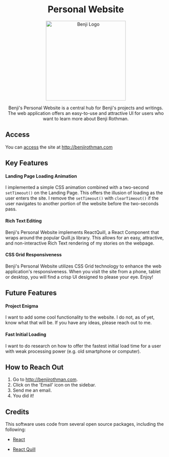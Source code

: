 
<h1 align="center" font-size="80"> Personal Website </h1>
<p align="center">
  <a href="http://benjirothman.com" border-radius="50%">
    <img alt="Benji Logo" src="https://s3.us-east-2.amazonaws.com/benji-personal-website/Larger_Color_Corrected.jpg" width="250px" height="250px" border-radius="50%" />
  </a>
</p>

<p align="center">
  Benji's Personal Website is a central hub for Benji's projects and writings. The web application offers an easy-to-use and attractive UI  for users who want to learn more about Benji Rothman.
</p>


## Access
You can [access](http://brainy-cow.surge.sh) the site at <http://benjirothman.com>

## Key Features

#### Landing Page Loading Animation

I implemented a simple CSS animation combined with a two-second `setTimeout()` on the Landing Page. This offers the illusion of loading as the user enters the site. I remove the `setTimeout()` with `clearTimeout()` if the user navigates to another portion of the website before the two-seconds pass. 

#### Rich Text Editing

Benji's Personal Website implements ReactQuill, a React Component that wraps around the popular Quill.js library. This allows for an easy, attractive, and non-interactive Rich Text rendering of my stories on the webpage. 

#### CSS Grid Responsiveness

Benji's Personal Website utilizes CSS Grid technology to enhance the web application's responsiveness. When you visit the site from a phone, tablet or desktop, you will find a crisp UI designed to please your eye. Enjoy!

## Future Features

#### Project Enigma

I want to add some cool functionality to the website. I do not, as of yet, know what that will be. If you have any ideas, please reach out to me. 

#### Fast Initial Loading

I want to do research on how to offer the fastest initial load time for a user with weak processing power (e.g. old smartphone or computer).

## How to Reach Out

1. Go to <http://benjirothman.com>.
2. Click on the 'Email' icon on the sidebar.
3. Send me an email.
4. You did it! 

## Credits

This software uses code from several open source packages, including the following:

* [React](https://github.com/facebook/react)

* [React Quill](https://github.com/zenoamaro/react-quill)
